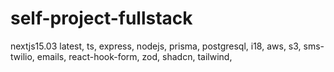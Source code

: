 # self-project-fullstack
nextjs15.03 latest, ts, express, nodejs, prisma, postgresql,  i18, aws, s3, sms- twilio, emails, react-hook-form, zod, shadcn, tailwind, 
